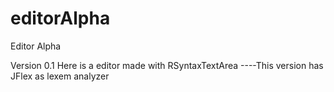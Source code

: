 # editorAlpha
Editor Alpha

Version 0.1
Here is a editor made with RSyntaxTextArea
----This version has JFlex as lexem analyzer
